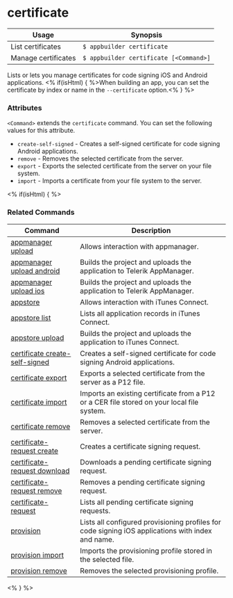 certificate
==========

Usage | Synopsis
------|-------
List certificates | `$ appbuilder certificate`    
Manage certificates | `$ appbuilder certificate [<Command>]`

Lists or lets you manage certificates for code signing iOS and Android applications. <% if(isHtml) { %>When building an app, you can set the certificate by index or name in the `--certificate` option.<% } %>  

### Attributes
`<Command>` extends the `certificate` command. You can set the following values for this attribute.
* `create-self-signed` - Creates a self-signed certificate for code signing Android applications.
* `remove` - Removes the selected certificate from the server.
* `export` - Exports the selected certificate from the server on your file system.
* `import` - Imports a certificate from your file system to the server.

<% if(isHtml) { %> 
### Related Commands

Command | Description
----------|----------
[appmanager upload](appmanager.html) | Allows interaction with appmanager.
[appmanager upload android](appmanager-upload-android.html) | Builds the project and uploads the application to Telerik AppManager.
[appmanager upload ios](appmanager-upload-ios.html) | Builds the project and uploads the application to Telerik AppManager.
[appstore](appstore.html) | Allows interaction with iTunes Connect.
[appstore list](appstore-list.html) | Lists all application records in iTunes Connect.
[appstore upload](appstore-upload.html) | Builds the project and uploads the application to iTunes Connect.
[certificate create-self-signed](certificate-create-self-signed.html) | Creates a self-signed certificate for code signing Android applications.
[certificate export](certificate-export.html) | Exports a selected certificate from the server as a P12 file.
[certificate import](certificate-import.html) | Imports an existing certificate from a P12 or a CER file stored on your local file system.
[certificate remove](certificate-remove.html) | Removes a selected certificate from the server.
[certificate-request create](certificate-request-create.html) | Creates a certificate signing request.
[certificate-request download](certificate-request-download.html) | Downloads a pending certificate signing request.
[certificate-request remove](certificate-request-remove.html) | Removes a pending certificate signing request.
[certificate-request](certificate-request.html) | Lists all pending certificate signing requests.
[provision](provision.html) | Lists all configured provisioning profiles for code signing iOS applications with index and name.
[provision import](provision-import.html) | Imports the provisioning profile stored in the selected file.
[provision remove](provision-remove.html) | Removes the selected provisioning profile.
<% } %>